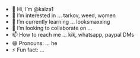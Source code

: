 - 👋 Hi, I’m @kalza1
- 👀 I’m interested in ... tarkov, weed, women
- 🌱 I’m currently learning ... looksmaxxing
- 💞️ I’m looking to collaborate on ... 
- 📫 How to reach me ... kik, whatsapp, paypal DMs
- 😄 Pronouns: ... he
- ⚡ Fun fact: ... 

<!---
kalza1/kalza1 is a ✨ special ✨ repository because its `README.md` (this file) appears on your GitHub profile.
You can click the Preview link to take a look at your changes.
--->
